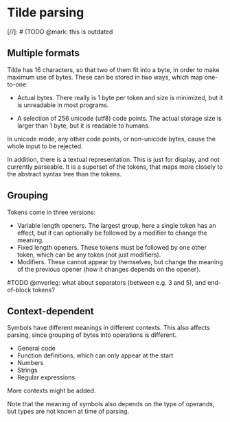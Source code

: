 
# Tilde parsing

[//]: # (TODO @mark: this is outdated

## Multiple formats

Tilde has 16 characters, so that two of them fit into a byte, in order to make maximum use of bytes. These can be stored in two ways, which map one-to-one:

* Actual bytes. There really is 1 byte per token and size is minimized, but it is unreadable in most programs.

* A selection of 256 unicode (utf8) code points. The actual storage size is larger than 1 byte, but it is readable to humans.

In unicode mode, any other code points, or non-unicode bytes, cause the whole input to be rejected.

In addition, there is a textual representation. This is just for display, and not currently parseable. It is a superset of the tokens, that maps more closely to the abstract syntax tree than the tokens.

## Grouping

Tokens come in three versions:

* Variable length openers. The largest group, here a single token has an effect, but it can optionally be followed by a modifier to change the meaning.
* Fixed length openers. These tokens must be followed by one other token, which can be any token (not just modifiers).
* Modifiers. These cannot appear by themselves, but change the meaning of the previous opener (how it changes depends on the opener).

#TODO @mverleg: what about separators (between e.g. 3 and 5), and end-of-block tokens?

## Context-dependent

Symbols have different meanings in different contexts. This also affects parsing, since grouping of bytes into operations is different.

* General code
* Function definitions, which can only appear at the start
* Numbers
* Strings
* Regular expressions

More contexts might be added.

Note that the meaning of symbols also depends on the type of operands, but types are not known at time of parsing.

